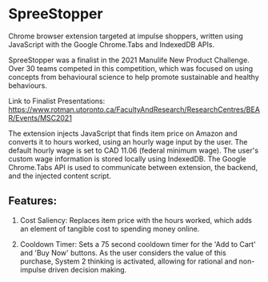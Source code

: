 # SpreeStopper
Chrome browser extension targeted at impulse shoppers, written using JavaScript with the Google Chrome.Tabs and IndexedDB APIs. 

SpreeStopper was a finalist in the 2021 Manulife New Product Challenge. Over 30 teams competed in this competition, which was focused on using concepts from behavioural science to help promote sustainable and healthy behaviours.

Link to Finalist Presentations: https://www.rotman.utoronto.ca/FacultyAndResearch/ResearchCentres/BEAR/Events/MSC2021

The extension injects JavaScript that finds item price on Amazon and converts it to hours worked, using an hourly wage input by the user. The default hourly wage is set to CAD 11.06 (federal minimum wage). The user's custom wage information is stored locally using IndexedDB. The Google Chrome.Tabs API is used to communicate between extension, the backend, and the injected content script.

## Features:

1. Cost Saliency: Replaces item price with the hours worked, which adds an element of tangible cost to spending money online.

2. Cooldown Timer: Sets a 75 second cooldown timer for the 'Add to Cart' and 'Buy Now' buttons. As the user considers the value of this purchase, System 2 thinking is activated, allowing for rational and non-impulse driven decision making.
